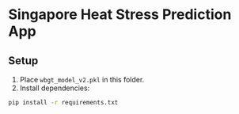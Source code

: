 # Singapore Heat Stress Prediction App

## Setup

1. Place `wbgt_model_v2.pkl` in this folder.
2. Install dependencies:
```bash
pip install -r requirements.txt

